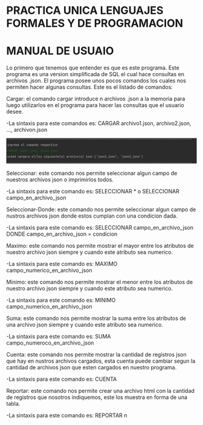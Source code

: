 # PRACTICA UNICA LENGUAJES FORMALES Y DE PROGRAMACION 

# MANUAL DE USUAIO

Lo primero que tenemos que entender es que es este programa.
Este programa es una version simplificada de SQL el cual hace consultas en archivos .json.
El programa posee unos pocos comandos los cuales nos permiten hacer algunas consultas.
Este es el listado de comandos:

<p>Cargar: el comando cargar introduce n archivos .json a la memoria para luego utilizarlos en el programa para hacer las consultas que el usuario desee.</p>
<p>-La sintaxis para este comandos es: CARGAR archivo1.json, archivo2.json, ..., archivon.json</p>
<img src="https://github.com/RojasCJP/Practica1_Lenguajes/blob/master/Imagenes/cargar.jpg">

<p>Seleccionar: este comando nos permite seleccionar algun campo de nuestros archivos json o imprimirlos todos.</p>
<p>-La sintaxis para este comando es: SELECCIONAR *  o  SELECCIONAR campo_en_archivo_json</p>

<p>Seleccionar-Donde: este comando nos permite seleccionar algun campo de nustros archivos json donde estos cumplan con una condicion dada.</p>
<p>-La sintaxis para este comando es: SELECCIONAR campo_en_archivo_json DONDE campo_en_archivo_json = condicion</p>

<p>Maximo: este comando nos permite mostrar el mayor entre los atributos de nuestro archivo json siempre y cuando este atributo sea numerico.</p>
<p>-La sintaxis para este comando es: MAXIMO campo_numerico_en_archivo_json</p>

<p>Minimo: este comando nos permite mostrar el menor entre los atributos de nuestro archivo json siempre y cuando este atributo sea numerico.</p>
<p>-La sintaxis para este comando es: MINIMO campo_numerico_en_archivo_json</p>

<p>Suma: este comando nos permite mostrar la suma entre los atributos de una archivo json siempre y cuando este atributo sea numerico.</p>
<p>-La sintaxis para este comando es: SUMA campo_numeroco_en_archivo_json</p>

<p>Cuenta: este comando nos permite mostrar la cantidad de registros json que hay en nustros archivos cargados, esta cuenta puede cambiar segun la cantidad de archivos json que esten cargados en nuestro programa.</p>
<p>-La sintaxis para este comando es: CUENTA</p>

<p>Reportar: este comando nos permite crear una archivo html con la cantidad de registros que nosotros indiquemos, este los muestra en forma de una tabla.</p>
<p>-La sintaxis para este comando es: REPORTAR n</p>
